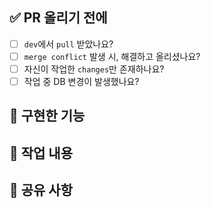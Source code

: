 ## ✅ PR 올리기 전에
- [ ] `dev`에서 `pull` 받았나요?
- [ ] `merge conflict` 발생 시, 해결하고 올리셨나요?
- [ ] 자신이 작업한 `changes`만 존재하나요?
- [ ] 작업 중 DB 변경이 발생했나요?

## 🐶 구현한 기능


## 🔎 작업 내용


## 📣 공유 사항

